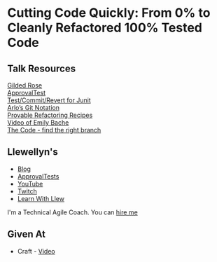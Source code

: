 # Cutting Code Quickly: From 0% to Cleanly Refactored 100% Tested Code

## Talk Resources
[Gilded Rose](https://github.com/emilybache/GildedRose-Refactoring-Kata)  
[ApprovalTest](https://github.com/Approvals)  
[Test/Commit/Revert for Junit](https://github.com/LarsEckart/tcr-extension)  
[Arlo’s Git Notation](https://github.com/RefactoringCombos)  
[Provable Refactoring Recipes](https://github.com/InnovatingTeams/provable-refactorings)  
[Video of Emily Bache](https://www.praqma.com/stories/advanced-testing-refactoring-techniques)  
[The Code - find the right branch](https://github.com/isidore/GildedRose_Demo/tree/2019DeliverAgile)  


## Llewellyn's <!-- include: llewellyn.md -->

* [Blog](http://llewellynfalco.blogspot.com/)
* [ApprovalTests](https://github.com/approvals/)
* [YouTube](https://www.youtube.com/user/isidoreus/videos)
* [Twitch](https://www.twitch.tv/llewellynfalco)
* [Learn With Llew](https://github.com/LearnWithLlew)

I'm a Technical Agile Coach. You can [hire me](http://llewellynfalco.blogspot.com/p/hire-me.html)
 <!-- endInclude -->

## Given At
* Craft - [Video](https://www.youtube.com/watch?v=wp6oSVDdbXQ)
